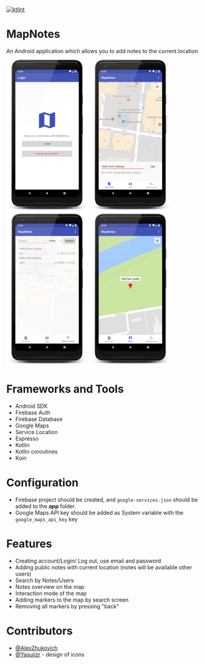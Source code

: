 [![ktlint](https://img.shields.io/badge/code%20style-%E2%9D%A4-FF4081.svg)](https://ktlint.github.io/)

# MapNotes

An Android application which allows you to add notes to the current location 

<p float="left">
  <img src="/art/Screenshot_1_framed.png" height="400" />
  <img src="/art/Screenshot_2_framed.png" height="400" />
  <img src="/art/Screenshot_3_framed.png" height="400" />
  <img src="/art/Screenshot_4_framed.png" height="400" />
</p>

# Frameworks and Tools
* Android SDK
* Firebase Auth
* Firebase Database
* Google Maps
* Service Location
* Espresso
* Kotlin
* Kotlin coroutines 
* Koin

# Configuration
* Firebase project should be created, and ```google-services.json``` should be added to the **app** folder.
* Google Maps API key should be added as System variable with the ```google_maps_api_key``` key

# Features
* Creating account/Login/ Log out, use email and password
* Adding public notes with current location (notes will be available other users)
* Search by Notes/Users
* Notes overview on the map
* Interaction mode of the map
* Adding markers to the map by search screen
* Removing all markers by pressing "back"

# Contributors
* [@AlexZhukovich](https://github.com/AlexZhukovich) 
* [@Yasujizr](https://github.com/Yasujizr) - design of icons
 
